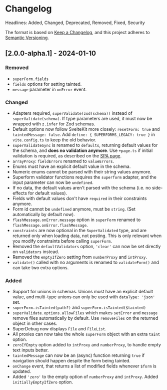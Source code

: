 # Changelog

Headlines: Added, Changed, Deprecated, Removed, Fixed, Security

The format is based on [Keep a Changelog](https://keepachangelog.com/en/1.0.0/),
and this project adheres to [Semantic Versioning](https://semver.org/spec/v2.0.0.html).

## [2.0.0-alpha.1] - 2024-01-10

### Removed

- `superForm.fields`
- `fields` options for setting tainted.
- `message` parameter in `onError` event.

### Changed

- Adapters required, `superValidate(zod(schema))` instead of `superValidate(schema)`. If type parameters are used, it must now be wrapped with `z.infer` for Zod schemas.
- Default options now follow SvelteKit more closely: `resetForm: true` and `taintedMessage: false`. Add `define: { SUPERFORMS_LEGACY: true }` in `vite.config.ts` to keep the old behavior.
- `superValidateSync` is renamed to `defaults`, returning default values for the schema, and **does no validation anymore**. Use `+page.ts` if initial validation is required, as described on the [SPA page](https://superforms.rocks/concepts/spa#using-pagets-instead-of-pageserverts).
- `arrayProxy`: `fieldErrors` renamed to `valueErrors`.
- Enums must have an explicit default value in the schema.
- Numeric enums cannot be parsed with their string values anymore.
- Superform validator functions requires the `superform` adapter, and the input parameter can now be `undefined`.
- If no data, the default values aren't parsed with the schema (i.e. no side-effects for default values).
- Fields with default values don't have `required` in their constraints anymore.
- Form id cannot be `undefined` anymore, must be `string`. (Set automatically by default now).
- `flashMessage.onError.message` option in `superForm` renamed to `flashMessage.onError.flashMessage`.
- `constraints` are now optional in the `SuperValidated` type, and are returned only when loading data, not posting. This is only relevant when you modify constraints before calling `superForm`.
- Removed the `defaultValidators` option, `'clear'` can now be set directly on `validators` instead.
- Removed the `emptyIfZero` setting from `numberProxy` and `intProxy`.
- `validate()` called with no arguments is renamed to `validateForm()` and can take two extra options.

### Added

- Support for unions in schemas. Unions must have an explicit default value, and multi-type unions can only be used with `dataType: 'json'` set.
- `superForm.isTainted(path?)` and `superForm.isTainted($tainted)`
- `superValidate.options.allowFiles` which makes `setError` and `message` remove files automatically by default. Use `removeFiles` on the returned object in other cases.
- SuperDebug now displays `File` and `FileList`.
- All proxies can now take the whole `superForm` object with an extra `taint` option.
- `zeroIfEmpty` option added to `intProxy` and `numberProxy`, to handle empty text inputs better.
- `taintedMessage` can now be an (async) function returning `true` if navigation should happen despite the form being tainted.
- `onChange` event, that returns a list of modified fields whenever `$form` is updated.
- Added `'zero'` to the empty option of `numberProxy` and `intProxy`. Added `initiallyEmptyIfZero` option.
